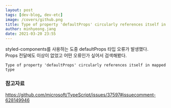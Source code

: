 ```yaml
---
layout: post
tags: [dev-blog, dev-etc]
image: /covers/github.png
title: Type of property 'defaultProps' circularly references itself in mapped type
author: minhyeong.jang
date: 2021-03-20 23:55
---
```


styled-components를 사용하는 도중 defaultProps 타입 오류가 발생했다.  
Props 전달에도 이상이 없었고 어떤 오류인가 싶어서 검색해봤다.

```error
Type of property 'defaultProps' circularly references itself in mapped type
```

### 참고자료

https://github.com/microsoft/TypeScript/issues/37597#issuecomment-628149946
